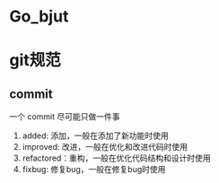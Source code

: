 # Go_bjut
# git规范
## commit
一个 commit 尽可能只做一件事
1. added: 添加，一般在添加了新功能时使用
2. improved: 改进，一般在优化和改进代码时使用
3. refactored：重构，一般在优化代码结构和设计时使用
4. fixbug: 修复bug，一般在修复bug时使用